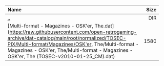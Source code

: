 |Name|Size|
|:---|---:|
|[..](../index.html)|DIR|
|[Multi-format - Magazines - OSK'er, The.dat](https://raw.githubusercontent.com/open-retrogaming-archive/dat-catalog/main/root/normalized/TOSEC-PIX/Multi-format/Magazines/OSK'er, The/Multi-format - Magazines - OSK'er, The/Multi-format - Magazines - OSK'er, The (TOSEC-v2010-01-25_CM).dat)|1580|
